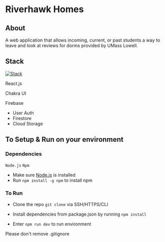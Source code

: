# Riverhawk Homes


## About
A web application that allows incoming, current, or past students a way to leave and look at reviews for dorms provided by UMass Lowell.
## Stack
[![Stack](https://skillicons.dev/icons?i=react,vite,firebase)](https://skillicons.dev)

React.js

Chakra UI 

Firebase
- User Auth
- Firestore
- Cloud Storage
## To Setup & Run on your environment
### Dependencies
`Node.js`
`Npm`
- Make sure [Node.js](https://nodejs.org/en/download/) is installed
- Run `npm install -g npm` to install npm

### To Run
- Clone the repo `git clone` via SSH/HTTPS/CLI

- Install dependencies from package.json by running `npm install`

- Enter `npm run dev` to run environment

Please don't remove .gitignore
